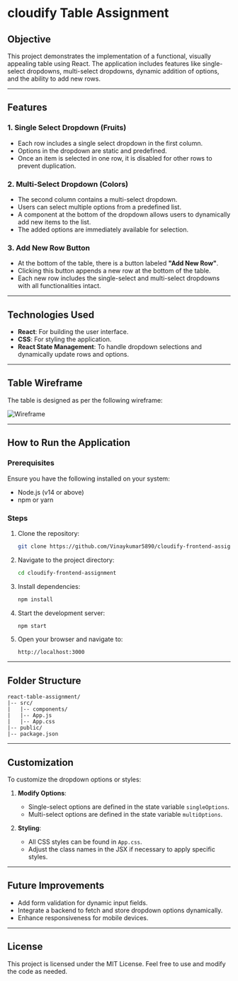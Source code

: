 # cloudify Table Assignment

## **Objective**
This project demonstrates the implementation of a functional, visually appealing table using React. The application includes features like single-select dropdowns, multi-select dropdowns, dynamic addition of options, and the ability to add new rows.

---

## **Features**

### 1. **Single Select Dropdown (Fruits)**
- Each row includes a single select dropdown in the first column.
- Options in the dropdown are static and predefined.
- Once an item is selected in one row, it is disabled for other rows to prevent duplication.

### 2. **Multi-Select Dropdown (Colors)**
- The second column contains a multi-select dropdown.
- Users can select multiple options from a predefined list.
- A component at the bottom of the dropdown allows users to dynamically add new items to the list.
- The added options are immediately available for selection.

### 3. **Add New Row Button**
- At the bottom of the table, there is a button labeled **"Add New Row"**.
- Clicking this button appends a new row at the bottom of the table.
- Each new row includes the single-select and multi-select dropdowns with all functionalities intact.

---

## **Technologies Used**
- **React**: For building the user interface.
- **CSS**: For styling the application.
- **React State Management**: To handle dropdown selections and dynamically update rows and options.

---

## **Table Wireframe**
The table is designed as per the following wireframe:

![Wireframe](./path-to-wireframe-image.png)

---

## **How to Run the Application**

### Prerequisites
Ensure you have the following installed on your system:
- Node.js (v14 or above)
- npm or yarn

### Steps
1. Clone the repository:
   ```bash
   git clone https://github.com/Vinaykumar5890/cloudify-frontend-assignment.git
   ```

2. Navigate to the project directory:
   ```bash
   cd cloudify-frontend-assignment
   ```

3. Install dependencies:
   ```bash
   npm install
   ```
   

4. Start the development server:
   ```bash
   npm start
   ```
   

5. Open your browser and navigate to:
   ```
   http://localhost:3000
   ```

---

## **Folder Structure**
```
react-table-assignment/
|-- src/
|   |-- components/
|   |-- App.js
|   |-- App.css
|-- public/
|-- package.json
```

---

## **Customization**
To customize the dropdown options or styles:

1. **Modify Options**:
   - Single-select options are defined in the state variable `singleOptions`.
   - Multi-select options are defined in the state variable `multiOptions`.

2. **Styling**:
   - All CSS styles can be found in `App.css`.
   - Adjust the class names in the JSX if necessary to apply specific styles.

---

## **Future Improvements**
- Add form validation for dynamic input fields.
- Integrate a backend to fetch and store dropdown options dynamically.
- Enhance responsiveness for mobile devices.

---

## **License**
This project is licensed under the MIT License. Feel free to use and modify the code as needed.

